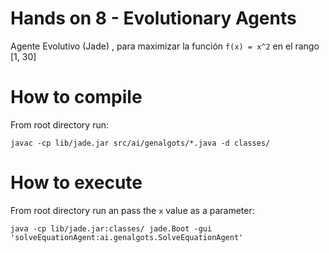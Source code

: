 # Hands on 8 - Evolutionary Agents

Agente Evolutivo (Jade) , para maximizar la función `f(x) = x^2` en el rango [1, 30]

# How to compile
From root directory run:

```shell
javac -cp lib/jade.jar src/ai/genalgots/*.java -d classes/
```

# How to execute
From root directory run an pass the `x` value as a parameter:
```shell
java -cp lib/jade.jar:classes/ jade.Boot -gui 'solveEquationAgent:ai.genalgots.SolveEquationAgent'
```